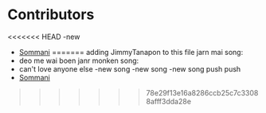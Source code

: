 # Contributors
<<<<<<< HEAD
-new
- [Sommani](sommani@github.com)
=======
 adding  JimmyTanapon  to this file
jarn mai song:
- deo me wai boen
janr monken song:
- can't love anyone else
-new song
-new song
-new song push push
- [Sommani](sommani@github.com)
>>>>>>> 78e29f13e16a8286ccb25c7c33088afff3dda28e
